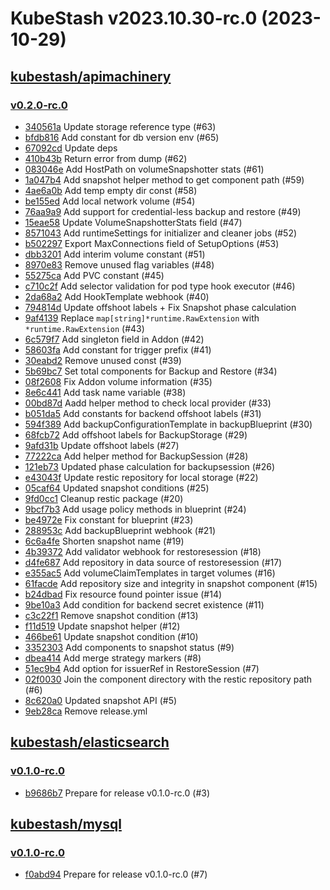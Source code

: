 # KubeStash v2023.10.30-rc.0 (2023-10-29)


## [kubestash/apimachinery](https://github.com/kubestash/apimachinery)

### [v0.2.0-rc.0](https://github.com/kubestash/apimachinery/releases/tag/v0.2.0-rc.0)

- [340561a](https://github.com/kubestash/apimachinery/commit/340561a) Update storage reference type (#63)
- [bfdb816](https://github.com/kubestash/apimachinery/commit/bfdb816) Add constant for db version env (#65)
- [67092cd](https://github.com/kubestash/apimachinery/commit/67092cd) Update deps
- [410b43b](https://github.com/kubestash/apimachinery/commit/410b43b) Return error from dump (#62)
- [083046e](https://github.com/kubestash/apimachinery/commit/083046e) Add HostPath on volumeSnapshotter stats (#61)
- [1a047b4](https://github.com/kubestash/apimachinery/commit/1a047b4) Add snapshot helper method to get component path (#59)
- [4ae6a0b](https://github.com/kubestash/apimachinery/commit/4ae6a0b) Add temp empty dir const (#58)
- [be155ed](https://github.com/kubestash/apimachinery/commit/be155ed) Add local network volume (#54)
- [76aa9a9](https://github.com/kubestash/apimachinery/commit/76aa9a9) Add support for credential-less backup and restore (#49)
- [15eae58](https://github.com/kubestash/apimachinery/commit/15eae58) Update VolumeSnapshotterStats field (#47)
- [8571043](https://github.com/kubestash/apimachinery/commit/8571043) Add runtimeSettings for initializer and cleaner jobs (#52)
- [b502297](https://github.com/kubestash/apimachinery/commit/b502297) Export MaxConnections field of SetupOptions (#53)
- [dbb3201](https://github.com/kubestash/apimachinery/commit/dbb3201) Add interim volume constant (#51)
- [8970e83](https://github.com/kubestash/apimachinery/commit/8970e83) Remove unused flag variables (#48)
- [55275ca](https://github.com/kubestash/apimachinery/commit/55275ca) Add PVC constant (#45)
- [c710c2f](https://github.com/kubestash/apimachinery/commit/c710c2f) Add selector validation for pod type hook executor (#46)
- [2da68a2](https://github.com/kubestash/apimachinery/commit/2da68a2) Add HookTemplate webhook (#40)
- [794814d](https://github.com/kubestash/apimachinery/commit/794814d) Update offshoot labels + Fix Snapshot phase calculation
- [9af4139](https://github.com/kubestash/apimachinery/commit/9af4139) Replace `map[string]*runtime.RawExtension` with `*runtime.RawExtension` (#43)
- [6c579f7](https://github.com/kubestash/apimachinery/commit/6c579f7) Add singleton field in Addon (#42)
- [58603fa](https://github.com/kubestash/apimachinery/commit/58603fa) Add constant for trigger prefix (#41)
- [30eabd2](https://github.com/kubestash/apimachinery/commit/30eabd2) Remove unused const (#39)
- [5b69bc7](https://github.com/kubestash/apimachinery/commit/5b69bc7) Set total components for Backup and Restore (#34)
- [08f2608](https://github.com/kubestash/apimachinery/commit/08f2608) Fix Addon volume information (#35)
- [8e6c441](https://github.com/kubestash/apimachinery/commit/8e6c441) Add task name variable (#38)
- [00bd87d](https://github.com/kubestash/apimachinery/commit/00bd87d) Aadd helper method to check local provider (#33)
- [b051da5](https://github.com/kubestash/apimachinery/commit/b051da5) Add constants for backend offshoot labels (#31)
- [594f389](https://github.com/kubestash/apimachinery/commit/594f389) Add backupConfigurationTemplate in backupBlueprint (#30)
- [68fcb72](https://github.com/kubestash/apimachinery/commit/68fcb72) Add offshoot labels for BackupStorage (#29)
- [9afd31b](https://github.com/kubestash/apimachinery/commit/9afd31b) Update offshoot labels (#27)
- [77222ca](https://github.com/kubestash/apimachinery/commit/77222ca) Add helper method for BackupSession (#28)
- [121eb73](https://github.com/kubestash/apimachinery/commit/121eb73) Updated phase calculation for backupsession (#26)
- [e43043f](https://github.com/kubestash/apimachinery/commit/e43043f) Update restic repository for local storage (#22)
- [05caf64](https://github.com/kubestash/apimachinery/commit/05caf64) Updated snapshot conditions (#25)
- [9fd0cc1](https://github.com/kubestash/apimachinery/commit/9fd0cc1) Cleanup restic package (#20)
- [9bcf7b3](https://github.com/kubestash/apimachinery/commit/9bcf7b3) Add usage policy methods in blueprint (#24)
- [be4972e](https://github.com/kubestash/apimachinery/commit/be4972e) Fix constant for blueprint (#23)
- [288953c](https://github.com/kubestash/apimachinery/commit/288953c) Add backupBlueprint webhook (#21)
- [6c6a4fe](https://github.com/kubestash/apimachinery/commit/6c6a4fe) Shorten snapshot name (#19)
- [4b39372](https://github.com/kubestash/apimachinery/commit/4b39372) Add validator webhook for restoresession (#18)
- [d4fe687](https://github.com/kubestash/apimachinery/commit/d4fe687) Add repository in data source of restoresession (#17)
- [e355ac5](https://github.com/kubestash/apimachinery/commit/e355ac5) Add volumeClaimTemplates in target volumes (#16)
- [61facde](https://github.com/kubestash/apimachinery/commit/61facde) Add repository size and integrity in snapshot component (#15)
- [b24dbad](https://github.com/kubestash/apimachinery/commit/b24dbad) Fix resource found pointer issue (#14)
- [9be10a3](https://github.com/kubestash/apimachinery/commit/9be10a3) Add condition for backend secret existence (#11)
- [c3c22f1](https://github.com/kubestash/apimachinery/commit/c3c22f1) Remove snapshot condition (#13)
- [f11d519](https://github.com/kubestash/apimachinery/commit/f11d519) Update snapshot helper (#12)
- [466be61](https://github.com/kubestash/apimachinery/commit/466be61) Update snapshot condition (#10)
- [3352303](https://github.com/kubestash/apimachinery/commit/3352303) Add components to snapshot status (#9)
- [dbea414](https://github.com/kubestash/apimachinery/commit/dbea414) Add merge strategy markers (#8)
- [51ec9b4](https://github.com/kubestash/apimachinery/commit/51ec9b4) Add option for issuerRef in RestoreSession (#7)
- [02f0030](https://github.com/kubestash/apimachinery/commit/02f0030) Join the component directory with the restic repository path (#6)
- [8c620a0](https://github.com/kubestash/apimachinery/commit/8c620a0) Updated snapshot API (#5)
- [9eb28ca](https://github.com/kubestash/apimachinery/commit/9eb28ca) Remove release.yml



## [kubestash/elasticsearch](https://github.com/kubestash/elasticsearch)

### [v0.1.0-rc.0](https://github.com/kubestash/elasticsearch/releases/tag/v0.1.0-rc.0)

- [b9686b7](https://github.com/kubestash/elasticsearch/commit/b9686b7) Prepare for release v0.1.0-rc.0 (#3)



## [kubestash/mysql](https://github.com/kubestash/mysql)

### [v0.1.0-rc.0](https://github.com/kubestash/mysql/releases/tag/v0.1.0-rc.0)

- [f0abd94](https://github.com/kubestash/mysql/commit/f0abd94) Prepare for release v0.1.0-rc.0 (#7)



